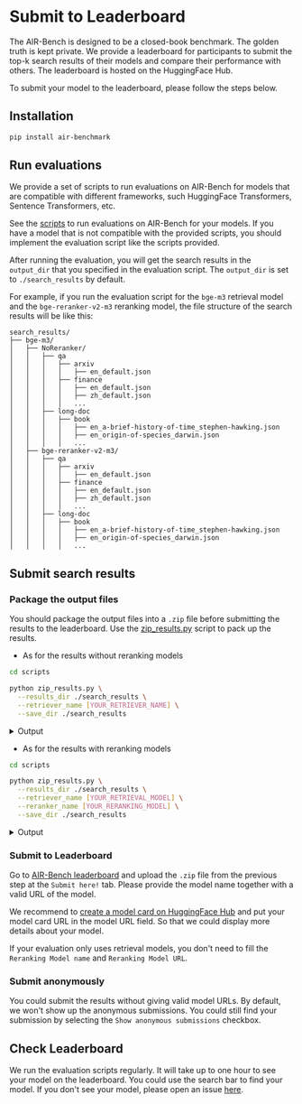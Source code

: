 # Submit to Leaderboard

The AIR-Bench is designed to be a closed-book benchmark. The golden truth is kept private. We provide a leaderboard for participants to submit
the top-k search results of their models and compare their performance with others. The leaderboard is hosted on the HuggingFace Hub.

To submit your model to the leaderboard, please follow the steps below.

## Installation

```bash
pip install air-benchmark
```

## Run evaluations

We provide a set of scripts to run evaluations on AIR-Bench for models that are compatible with different frameworks, such HuggingFace Transformers, Sentence Transformers, etc.

See the [scripts](https://github.com/AIR-Bench/AIR-Bench/blob/main/scripts) to run evaluations on AIR-Bench for your models. If you have a model that is not compatible with the provided scripts, you should implement the evaluation script like the scripts provided.

After running the evaluation, you will get the search results in the `output_dir` that you specified in the evaluation script. The `output_dir` is set to `./search_results` by default. 

For example, if you run the evaluation script for the `bge-m3` retrieval model and the `bge-reranker-v2-m3` reranking model, the file structure of the search results will be like this:

```shell
search_results/
├── bge-m3/
│   ├── NoReranker/
│   │   ├── qa
│   │   │   ├── arxiv
│   │   │   │   ├── en_default.json
│   │   │   ├── finance
│   │   │   │   ├── en_default.json
│   │   │   │   ├── zh_default.json
│   │   │   │   ...
│   │   ├── long-doc
│   │   │   ├── book
│   │   │   │   ├── en_a-brief-history-of-time_stephen-hawking.json
│   │   │   │   ├── en_origin-of-species_darwin.json
│   │   │   │   ...
│   ├── bge-reranker-v2-m3/
│   │   ├── qa
│   │   │   ├── arxiv
│   │   │   │   ├── en_default.json
│   │   │   ├── finance
│   │   │   │   ├── en_default.json
│   │   │   │   ├── zh_default.json
│   │   │   │   ...
│   │   ├── long-doc
│   │   │   ├── book
│   │   │   │   ├── en_a-brief-history-of-time_stephen-hawking.json
│   │   │   │   ├── en_origin-of-species_darwin.json
│   │   │   │   ...
```

## Submit search results

### Package the output files

You should package the output files into a `.zip` file before submitting the results to the leaderboard. Use the [zip_results.py](https://github.com/AIR-Bench/AIR-Bench/tree/main/scripts/zip_results.py) script to pack up the results.

- As for the results without reranking models

```bash
cd scripts

python zip_results.py \
  --results_dir ./search_results \
  --retriever_name [YOUR_RETRIEVER_NAME] \
  --save_dir ./search_results
```

<details> 
<summary> Output </summary>

For our example, the output will be like this:

```shell
=========================================
Zipping search results...
Zip search results in ./search_results/bge-m3/NoReranker to ./search_results/bge-m3_NoReranker.zip.

=========================================
Success! Now you can upload the zipped search results to https://huggingface.co/spaces/AIR-Bench/leaderboard !
```

</details>

- As for the results with reranking models

```bash
cd scripts

python zip_results.py \
  --results_dir ./search_results \
  --retriever_name [YOUR_RETRIEVAL_MODEL] \
  --reranker_name [YOUR_RERANKING_MODEL] \
  --save_dir ./search_results
```

<details> 
<summary> Output </summary>

For our example, the output will be like this:

```shell
=========================================
Zipping search results...
Zip search results in ./search_results/bge-m3/bge-reranker-v2-m3 to ./search_results/bge-m3_bge-reranker-v2-m3.zip.

=========================================
Success! Now you can upload the zipped search results to https://huggingface.co/spaces/AIR-Bench/leaderboard !
```

</details>

### Submit to Leaderboard

Go to [AIR-Bench leaderboard](https://huggingface.co/spaces/AIR-Bench/leaderboard) and upload the `.zip` file from the previous step at the `Submit here!` tab. Please provide the model name together with a valid URL of the model. 

We recommend to [create a model card on HuggingFace Hub](https://huggingface.co/new) and put your model card URL in the model URL field. So that we could display more details about your model. 

If your evaluation only uses retrieval models, you don't need to fill the `Reranking Model name` and `Reranking Model URL`.

### Submit anonymously
You could submit the results without giving valid model URLs. By default, we won't show up the anonymous submissions. You could still find your submission by selecting the `Show anonymous submissions` checkbox.


## Check Leaderboard
We run the evaluation scripts regularly. It will take up to one hour to see your model on the leaderboard. You could use the search bar to find your model. If you don't see your model, please open an issue [here](https://github.com/AIR-Bench/AIR-Bench/issues/new). 
